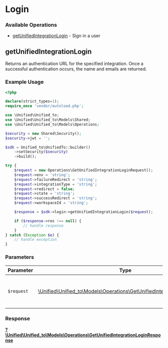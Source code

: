 # Login


### Available Operations

* [getUnifiedIntegrationLogin](#getunifiedintegrationlogin) - Sign in a user

## getUnifiedIntegrationLogin

Returns an authentication URL for the specified integration.  Once a successful authentication occurs, the name and emails are returned.

### Example Usage

```php
<?php

declare(strict_types=1);
require_once 'vendor/autoload.php';

use \Unified\Unified_to;
use \Unified\Unified_to\Models\Shared;
use \Unified\Unified_to\Models\Operations;

$security = new Shared\Security();
$security->jwt = '';

$sdk = Unified_to\UnifiedTo::builder()
    ->setSecurity($security)
    ->build();

try {
    $request = new Operations\GetUnifiedIntegrationLoginRequest();
    $request->env = 'string';
    $request->failureRedirect = 'string';
    $request->integrationType = 'string';
    $request->redirect = false;
    $request->state = 'string';
    $request->successRedirect = 'string';
    $request->workspaceId = 'string';

    $response = $sdk->login->getUnifiedIntegrationLogin($request);

    if ($response->res !== null) {
        // handle response
    }
} catch (Exception $e) {
    // handle exception
}
```

### Parameters

| Parameter                                                                                                                               | Type                                                                                                                                    | Required                                                                                                                                | Description                                                                                                                             |
| --------------------------------------------------------------------------------------------------------------------------------------- | --------------------------------------------------------------------------------------------------------------------------------------- | --------------------------------------------------------------------------------------------------------------------------------------- | --------------------------------------------------------------------------------------------------------------------------------------- |
| `$request`                                                                                                                              | [\Unified\Unified_to\Models\Operations\GetUnifiedIntegrationLoginRequest](../../Models/Operations/GetUnifiedIntegrationLoginRequest.md) | :heavy_check_mark:                                                                                                                      | The request object to use for the request.                                                                                              |


### Response

**[?\Unified\Unified_to\Models\Operations\GetUnifiedIntegrationLoginResponse](../../Models/Operations/GetUnifiedIntegrationLoginResponse.md)**

